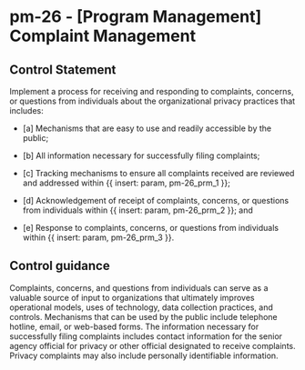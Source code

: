 # pm-26 - \[Program Management\] Complaint Management

## Control Statement

Implement a process for receiving and responding to complaints, concerns, or questions from individuals about the organizational privacy practices that includes:

- \[a\] Mechanisms that are easy to use and readily accessible by the public;

- \[b\] All information necessary for successfully filing complaints;

- \[c\] Tracking mechanisms to ensure all complaints received are reviewed and addressed within {{ insert: param, pm-26_prm_1 }};

- \[d\] Acknowledgement of receipt of complaints, concerns, or questions from individuals within {{ insert: param, pm-26_prm_2 }}; and

- \[e\] Response to complaints, concerns, or questions from individuals within {{ insert: param, pm-26_prm_3 }}.

## Control guidance

Complaints, concerns, and questions from individuals can serve as a valuable source of input to organizations that ultimately improves operational models, uses of technology, data collection practices, and controls. Mechanisms that can be used by the public include telephone hotline, email, or web-based forms. The information necessary for successfully filing complaints includes contact information for the senior agency official for privacy or other official designated to receive complaints. Privacy complaints may also include personally identifiable information.
